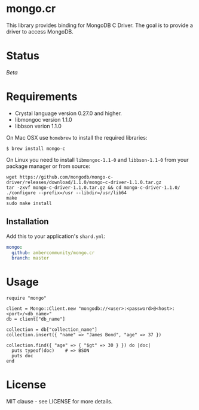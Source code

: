 # mongo.cr

This library provides binding for MongoDB C Driver. The goal is to provide a driver to access MongoDB.

# Status

*Beta*

# Requirements

- Crystal language version 0.27.0 and higher.
- libmongoc version 1.1.0
- libbson verion 1.1.0

On Mac OSX use `homebrew` to install the required libraries:

```
$ brew install mongo-c
```

On Linux you need to install `libmongoc-1.1-0` and `libbson-1.1-0` from your package manager or from source:

```
wget https://github.com/mongodb/mongo-c-driver/releases/download/1.1.0/mongo-c-driver-1.1.0.tar.gz
tar -zxvf mongo-c-driver-1.1.0.tar.gz && cd mongo-c-driver-1.1.0/
./configure --prefix=/usr --libdir=/usr/lib64
make
sudo make install
```

## Installation

Add this to your application's `shard.yml`:

```yaml
mongo:
  github: ambercommunity/mongo.cr
  branch: master
```

# Usage

```crystal
require "mongo"

client = Mongo::Client.new "mongodb://<user>:<password>@<host>:<port>/<db_name>"
db = client["db_name"]

collection = db["collection_name"]
collection.insert({ "name" => "James Bond", "age" => 37 })

collection.find({ "age" => { "$gt" => 30 } }) do |doc|
  puts typeof(doc)    # => BSON
  puts doc
end
```

# License

MIT clause - see LICENSE for more details.
